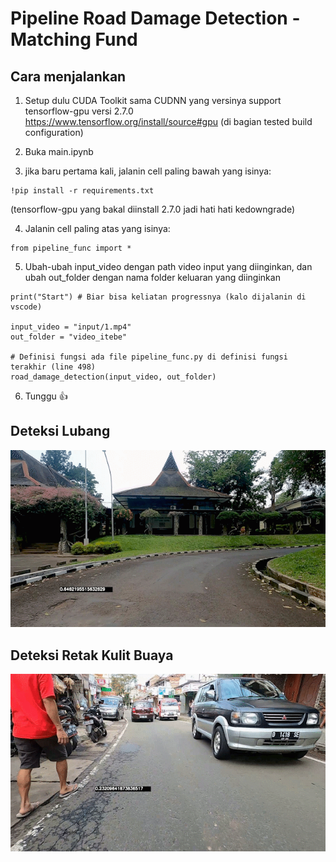 # Pipeline Road Damage Detection - Matching Fund

## Cara menjalankan
1. Setup dulu CUDA Toolkit sama CUDNN yang versinya support tensorflow-gpu versi 2.7.0  
https://www.tensorflow.org/install/source#gpu (di bagian tested build configuration)

2. Buka main.ipynb

3. jika baru pertama kali, jalanin cell paling bawah yang isinya:
```
!pip install -r requirements.txt
```
  (tensorflow-gpu yang bakal diinstall 2.7.0 jadi hati hati kedowngrade)
  
4. Jalanin cell paling atas yang isinya:
```
from pipeline_func import *
```

5. Ubah-ubah input_video dengan path video input yang diinginkan, dan ubah out_folder dengan nama folder keluaran yang diinginkan
```
print("Start") # Biar bisa keliatan progressnya (kalo dijalanin di vscode)

input_video = "input/1.mp4"
out_folder = "video_itebe"

# Definisi fungsi ada file pipeline_func.py di definisi fungsi terakhir (line 498)
road_damage_detection(input_video, out_folder)
```
6. Tunggu 👍

## Deteksi Lubang
<p align="center"><img src="dependency/gif/Lubang.gif"\></p>

## Deteksi Retak Kulit Buaya
<p align="center"><img src="dependency/gif/Retak_Kulit_Buaya.gif"\></p>
